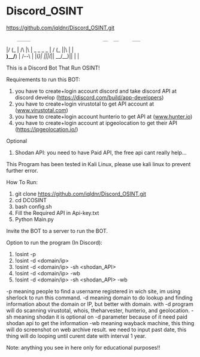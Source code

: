 # Discord_OSINT

https://github.com/iqldnr/Discord_OSINT.git


        _____                           __  __     ___ 
  |/  \(_  |    /\   |\ | _  _ _  _ |  /  \(_ ||\ | |  
__)\__/__) |   /--\  | \|(_)| |||(_||  \__/__)|| \| |  


This is a Discord Bot That Run OSINT!

Requirements to run this BOT:
1. you have to create+login account discord and take discord API at discord develop (https://discord.com/build/app-developers)
2. you have to create+login virustotal to get API account at (www.virustotal.com)
3. you have to create+login account hunterio to get API at (www.hunter.io)
4. you have to create+login account at ipgeolocation to get their API (https://ipgeolocation.io/)

Optional
1. Shodan API: you need to have Paid API, the free api cant really help...


This Program has been tested in Kali Linux, please use kali linux to prevent further error.


How To Run:
1. git clone https://github.com/iqldnr/Discord_OSINT.git
2. cd DCOSINT
3. bash config.sh
4. Fill the Required API in Api-key.txt
5. Python Main.py

Invite the BOT to a server to run the BOT.


Option to run the program (In Discord):
1. !osint -p <username> 
2. !osint -d <domain/ip>
3. !osint -d <domain/ip> -sh <shodan_API>
4. !osint -d <domain/ip> -wb <yyyymmdd>
5. !osint -d <domain/ip> -sh <shodan_API> -wb <yyyymmdd>


-p meaning people to find a username registered in wich site, im using sherlock to run this command.
-d meaning domain to do lookup and finding information about the domain or IP, but better with domain. with -d program will do scanning virustotal, whois, theharvester, hunterio, and geolocation.
-sh meaning shodan it is optional on -d parameter because of it need paid shodan api to get the information
-wb meaning wayback machine, this thing will do screenshot on web archive result. we need to input past date, this thing will do looping until curent date with interval 1 year.







Note: anything you see in here only for educational purposes!!
